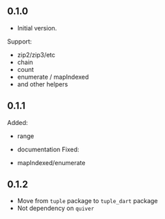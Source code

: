 ## 0.1.0

- Initial version.

Support:
* zip2/zip3/etc
* chain
* count
* enumerate / mapIndexed
* and other helpers

## 0.1.1

Added: 
- range

- documentation
Fixed:
- mapIndexed/enumerate

## 0.1.2

- Move from `tuple` package to `tuple_dart` package
- Not dependency on `quiver`